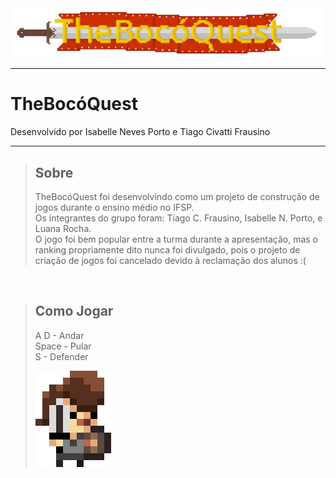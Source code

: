<center>
	<img src="images/Logo.png" width=1058 alt="TheBocoQuest Logo"/>
</center>

---

# TheBocóQuest
Desenvolvido por Isabelle Neves Porto e Tiago Civatti Frausino

---

> ## Sobre
> TheBocóQuest foi desenvolvindo como um projeto de construção de jogos durante o ensino médio no IFSP.  
> Os integrantes do grupo foram: Tiago C. Frausino, Isabelle N. Porto, e Luana Rocha.  
> O jogo foi bem popular entre a turma durante a apresentação, mas o ranking propriamente dito nunca foi divulgado, pois o projeto de criação de jogos foi cancelado devido à reclamação dos alunos :(

<br>

> ## Como Jogar
> A D - Andar  
> Space - Pular  
> S - Defender 
>   
> <img src="images/player.png" width=121 alt="Hero">

